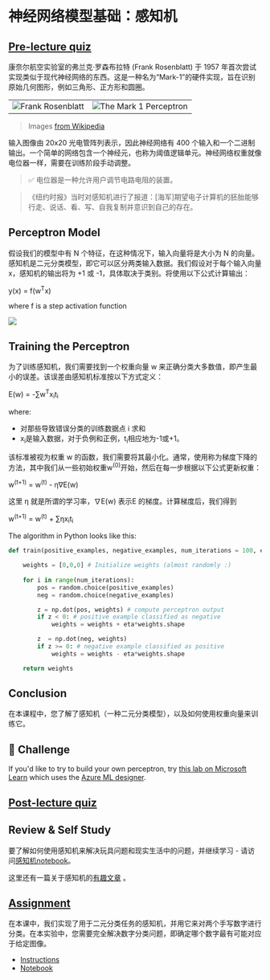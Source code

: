 <!-- # Introduction to Neural Networks: Perceptron -->
# 神经网络模型基础：感知机

## [Pre-lecture quiz](https://red-field-0a6ddfd03.1.azurestaticapps.net/quiz/103)

<!-- One of the first attempts to implement something similar to a modern neural network was done by Frank Rosenblatt from Cornell Aeronautical Laboratory in 1957. It was a hardware implementation called "Mark-1", designed to recognize primitive geometric figures, such as triangles, squares and circles. -->

康奈尔航空实验室的弗兰克·罗森布拉特 (Frank Rosenblatt) 于 1957 年首次尝试实现类似于现代神经网络的东西。这是一种名为“Mark-1”的硬件实现，旨在识别原始几何图形，例如三角形、正方形和圆圈。

|      |      |
|--------------|-----------|
|<img src='images/Rosenblatt-wikipedia.jpg' alt='Frank Rosenblatt'/> | <img src='images/Mark_I_perceptron_wikipedia.jpg' alt='The Mark 1 Perceptron' />|

> Images [from Wikipedia](https://en.wikipedia.org/wiki/Perceptron)

<!-- An input image was represented by 20x20 photocell array, so the neural network had 400 inputs and one binary output. A simple network contained one neuron, also called a **threshold logic unit**. Neural network weights acted like potentiometers that required manual adjustment during the training phase. -->

输入图像由 20x20 光电管阵列表示，因此神经网络有 400 个输入和一个二进制输出。一个简单的网络包含一个神经元，也称为阈值逻辑单元。神经网络权重就像电位器一样，需要在训练阶段手动调整。

<!-- > ✅ A potentiometer is a device that allows the user to adjust the resistance of a circuit. -->
> ✅ 电位器是一种允许用户调节电路电阻的装置。

<!-- > The New York Times wrote about perceptron at that time: *the embryo of an electronic computer that [the Navy] expects will be able to walk, talk, see, write, reproduce itself and be conscious of its existence.* -->

>《纽约时报》当时对感知机进行了报道：[海军]期望电子计算机的胚胎能够行走、说话、看、写、自我复制并意识到自己的存在。

## Perceptron Model

<!-- Suppose we have N features in our model, in which case the input vector would be a vector of size N. A perceptron is a **binary classification** model, i.e. it can distinguish between two classes of input data. We will assume that for each input vector x the output of our perceptron would be either +1 or -1, depending on the class. The output will be computed using the formula: -->

假设我们的模型中有 N 个特征，在这种情况下，输入向量将是大小为 N 的向量。感知机是二元分类模型，即它可以区分两类输入数据。我们假设对于每个输入向量 x，感知机的输出将为 +1 或 -1，具体取决于类别。将使用以下公式计算输出：

y(x) = f(w<sup>T</sup>x)

where f is a step activation function

<!-- img src="http://www.sciweavers.org/tex2img.php?eq=f%28x%29%20%3D%20%5Cbegin%7Bcases%7D%0A%20%20%20%20%20%20%20%20%20%2B1%20%26%20x%20%5Cgeq%200%20%5C%5C%0A%20%20%20%20%20%20%20%20%20-1%20%26%20x%20%3C%200%0A%20%20%20%20%20%20%20%5Cend%7Bcases%7D%20%5C%5C%0A&bc=White&fc=Black&im=jpg&fs=12&ff=arev&edit=0" align="center" border="0" alt="f(x) = \begin{cases} +1 & x \geq 0 \\ -1 & x < 0 \end{cases} \\" width="154" height="50" / -->
<img src="images/activation-func.png"/>

## Training the Perceptron

<!-- To train a perceptron we need to find a weights vector w that classifies most of the values correctly, i.e. results in the smallest **error**. This error is defined by **perceptron criterion** in the following manner: -->

为了训练感知机，我们需要找到一个权重向量 w 来正确分类大多数值，即产生最小的误差。该误差由感知机标准按以下方式定义：

E(w) = -&sum;w<sup>T</sup>x<sub>i</sub>t<sub>i</sub>

where:

<!-- * the sum is taken on those training data points i that result in the wrong classification -->
<!-- * x<sub>i</sub> is the input data, and t<sub>i</sub> is either -1 or +1 for negative and positive examples accordingly. -->

* 对那些导致错误分类的训练数据点 i 求和
* x<sub>i</sub>是输入数据，对于负例和正例，t<sub>i</sub>相应地为-1或+1。

<!-- This criteria is considered as a function of weights w, and we need to minimize it. Often, a method called **gradient descent** is used, in which we start with some initial weights w<sup>(0)</sup>, and then at each step update the weights according to the formula: -->

该标准被视为权重 w 的函数，我们需要将其最小化。通常，使用称为梯度下降的方法，其中我们从一些初始权重w<sup>(0)</sup>开始，然后在每一步根据以下公式更新权重：

w<sup>(t+1)</sup> = w<sup>(t)</sup> - &eta;&nabla;E(w)

<!-- Here &eta; is the so-called **learning rate**, and &nabla;E(w) denotes the **gradient** of E. After we calculate the gradient, we end up with -->

这里 η 就是所谓的学习率，∇E(w) 表示E 的梯度。计算梯度后，我们得到

w<sup>(t+1)</sup> = w<sup>(t)</sup> + &sum;&eta;x<sub>i</sub>t<sub>i</sub>

The algorithm in Python looks like this:

```python
def train(positive_examples, negative_examples, num_iterations = 100, eta = 1):

    weights = [0,0,0] # Initialize weights (almost randomly :)
        
    for i in range(num_iterations):
        pos = random.choice(positive_examples)
        neg = random.choice(negative_examples)

        z = np.dot(pos, weights) # compute perceptron output
        if z < 0: # positive example classified as negative
            weights = weights + eta*weights.shape

        z  = np.dot(neg, weights)
        if z >= 0: # negative example classified as positive
            weights = weights - eta*weights.shape

    return weights
```

## Conclusion

<!-- In this lesson, you learned about a perceptron, which is a binary classification model, and how to train it by using a weights vector. -->

在本课程中，您了解了感知机（一种二元分类模型），以及如何使用权重向量来训练它。

## 🚀 Challenge

If you'd like to try to build your own perceptron, try [this lab on Microsoft Learn](https://docs.microsoft.com/en-us/azure/machine-learning/component-reference/two-class-averaged-perceptron?WT.mc_id=academic-77998-cacaste) which uses the [Azure ML designer](https://docs.microsoft.com/en-us/azure/machine-learning/concept-designer?WT.mc_id=academic-77998-cacaste).

## [Post-lecture quiz](https://red-field-0a6ddfd03.1.azurestaticapps.net/quiz/203)

## Review & Self Study

<!-- To see how we can use perceptron to solve a toy problem as well as real-life problems, and to continue learning - go to [Perceptron](Perceptron.ipynb) notebook. -->

<!-- Here's an interesting [article about perceptrons](https://towardsdatascience.com/what-is-a-perceptron-basics-of-neural-networks-c4cfea20c590  as well.-->

要了解如何使用感知机来解决玩具问题和现实生活中的问题，并继续学习 - 请访问[感知机notebook](Perceptron.ipynb)。

这里还有一篇关于感知机的[有趣文章](https://towardsdatascience.com/what-is-a-perceptron-basics-of-neural-networks-c4cfea20c590
) 。

## [Assignment](lab/README.md)

<!-- In this lesson, we have implemented a perceptron for binary classification task, and we have used it to classify between two handwritten digits. In this lab, you are asked to solve the problem of digit classification entirely, i.e. determine which digit is most likely to correspond to a given image. -->

在本课中，我们实现了用于二元分类任务的感知机，并用它来对两个手写数字进行分类。在本实验中，您需要完全解决数字分类问题，即确定哪个数字最有可能对应于给定图像。

* [Instructions](lab/README.md)
* [Notebook](PerceptronMultiClass.ipynb)

